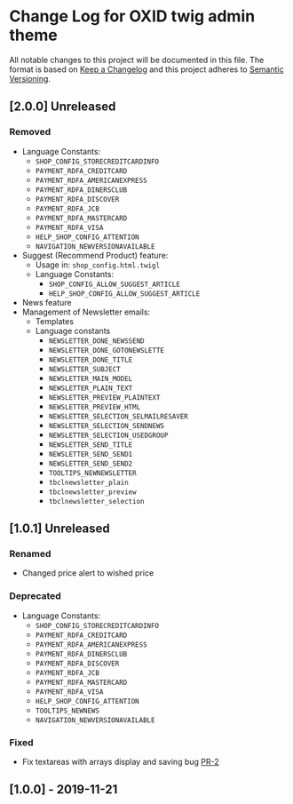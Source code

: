 # Change Log for OXID twig admin theme

All notable changes to this project will be documented in this file.
The format is based on [Keep a Changelog](http://keepachangelog.com/)
and this project adheres to [Semantic Versioning](http://semver.org/).

## [2.0.0] Unreleased

### Removed
- Language Constants:
    - `SHOP_CONFIG_STORECREDITCARDINFO`
    - `PAYMENT_RDFA_CREDITCARD`
    - `PAYMENT_RDFA_AMERICANEXPRESS`
    - `PAYMENT_RDFA_DINERSCLUB`
    - `PAYMENT_RDFA_DISCOVER`
    - `PAYMENT_RDFA_JCB`
    - `PAYMENT_RDFA_MASTERCARD`
    - `PAYMENT_RDFA_VISA`
    - `HELP_SHOP_CONFIG_ATTENTION`
    - `NAVIGATION_NEWVERSIONAVAILABLE`
- Suggest (Recommend Product) feature:
    - Usage in: `shop_config.html.twigl`
    - Language Constants: 
        - `SHOP_CONFIG_ALLOW_SUGGEST_ARTICLE`
        - `HELP_SHOP_CONFIG_ALLOW_SUGGEST_ARTICLE`
- News feature
- Management of Newsletter emails:
  - Templates
  - Language constants
    - `NEWSLETTER_DONE_NEWSSEND`
    - `NEWSLETTER_DONE_GOTONEWSLETTE`
    - `NEWSLETTER_DONE_TITLE`
    - `NEWSLETTER_SUBJECT`
    - `NEWSLETTER_MAIN_MODEL`
    - `NEWSLETTER_PLAIN_TEXT`
    - `NEWSLETTER_PREVIEW_PLAINTEXT`
    - `NEWSLETTER_PREVIEW_HTML`
    - `NEWSLETTER_SELECTION_SELMAILRESAVER`
    - `NEWSLETTER_SELECTION_SENDNEWS`
    - `NEWSLETTER_SELECTION_USEDGROUP`
    - `NEWSLETTER_SEND_TITLE`
    - `NEWSLETTER_SEND_SEND1`
    - `NEWSLETTER_SEND_SEND2`
    - `TOOLTIPS_NEWNEWSLETTER`
    - `tbclnewsletter_plain`
    - `tbclnewsletter_preview`
    - `tbclnewsletter_selection`
        
## [1.0.1] Unreleased

### Renamed
- Changed price alert to wished price

### Deprecated
- Language Constants:
    - `SHOP_CONFIG_STORECREDITCARDINFO`
    - `PAYMENT_RDFA_CREDITCARD`
    - `PAYMENT_RDFA_AMERICANEXPRESS`
    - `PAYMENT_RDFA_DINERSCLUB`
    - `PAYMENT_RDFA_DISCOVER`
    - `PAYMENT_RDFA_JCB`
    - `PAYMENT_RDFA_MASTERCARD`
    - `PAYMENT_RDFA_VISA`
    - `HELP_SHOP_CONFIG_ATTENTION`
    - `TOOLTIPS_NEWNEWS`
    - `NAVIGATION_NEWVERSIONAVAILABLE`

### Fixed
- Fix textareas with arrays display and saving bug [PR-2](https://github.com/OXID-eSales/twig-admin-theme/pull/2)

## [1.0.0] - 2019-11-21
